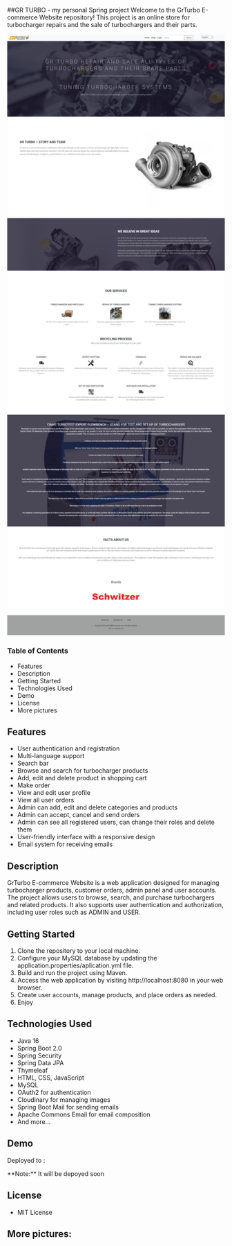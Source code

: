 ##GR TURBO - my personal Spring project
Welcome to the GrTurbo E-commerce Website repository! This project is an online store for turbocharger repairs and the sale of turbochargers and their parts.

<img src="https://github.com/Hristinchet0/GRTurboFullStackProject/blob/master/images_for_github/grturbo-home-page.png" alt="Project image" style="width: 700px"/>

<h3> Table of Contents </h3>
<ul>
  <li>Features</li>
  <li>Description</li>
  <li>Getting Started</li>
  <li>Technologies Used</li>
  <li>Demo</li>
  <li>License</li>
  <li>More pictures</li>
</ul>

<h2> Features </h2>
<ul>
  <li>User authentication and registration</li>
  <li>Multi-language support</li>
  <li>Search bar</li>
  <li>Browse and search for turbocharger products</li>
  <li>Add, edit and delete product in shopping cart</li>
  <li>Make order</li>
  <li>View and edit user profile</li>
  <li>View all user orders</li>
  <li>Admin can add, edit and delete categories and products</li>
  <li>Admin can accept, cancel and send orders</li>
  <li>Admin can see all registered users, can change their roles and delete them</li>
  <li>User-friendly interface with a responsive design</li>
  <li>Email system for receiving emails</li>
</ul>

<h2> Description </h2>
<p>GrTurbo E-commerce Website is a web application designed for managing turbocharger products, customer orders, admin panel and user accounts. The project allows users to browse, search, and purchase turbochargers and related products. It also supports user authentication and authorization, including user roles such as ADMIN and USER.
</p>

<h2> Getting Started </h2>
<ol>
  <li>Clone the repository to your local machine.</li>
  <li>Configure your MySQL database by updating the application.properties/aplication.yml file.</li>
  <li>Build and run the project using Maven.</li>
  <li>Access the web application by visiting http://localhost:8080 in your web browser.</li>
  <li>Create user accounts, manage products, and place orders as needed.</li>
  <li>Enjoy</li>
</ol>

<h2> Technologies Used </h2>
<ul>
  <li>Java 16</li>
  <li>Spring Boot 2.0</li>
  <li>Spring Security</li>
  <li>Spring Data JPA</li>
  <li>Thymeleaf</li>
  <li>HTML, CSS, JavaScript</li>
  <li>MySQL</li>
  <li>OAuth2 for authentication</li>
  <li>Cloudinary for managing images</li>
  <li>Spring Boot Mail for sending emails</li>
  <li>Apache Commons Email for email composition</li>
  <li>And more...</li>
</ul>

<h2> Demo </h2>
<p>Deployed to :</p>
<p> **Note:** It will be depoyed soon</p>

<h2> License </h2>
<ul>
  <li>MIT License</li>
</ul>

<h2> More pictures: </h2>
<img src="" />
